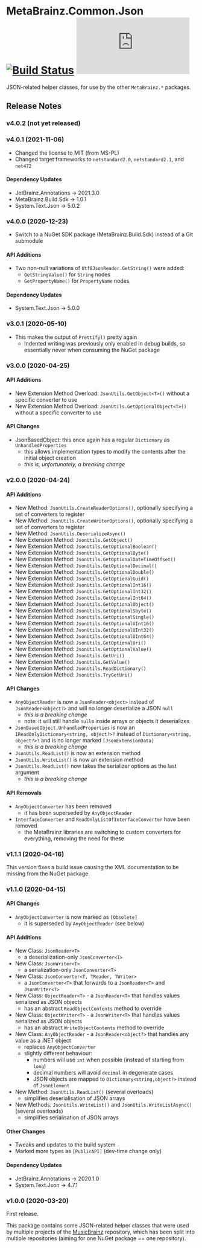 # MetaBrainz.Common.Json [![Build Status](https://img.shields.io/appveyor/build/zastai/metabrainz-common-json)](https://ci.appveyor.com/project/Zastai/metabrainz-common-json) [![NuGet Version](https://img.shields.io/nuget/v/MetaBrainz.Common.Json)](https://www.nuget.org/packages/MetaBrainz.Common.Json)

JSON-related helper classes, for use by the other `MetaBrainz.*` packages.

## Release Notes

### v4.0.2 (not yet released)

### v4.0.1 (2021-11-06)

- Changed the license to MIT (from MS-PL)
- Changed target frameworks to `netstandard2.0`, `netstandard2.1`, and `net472`

#### Dependency Updates

- JetBrainz.Annotations → 2021.3.0
- MetaBrainz.Build.Sdk → 1.0.1
- System.Text.Json → 5.0.2

### v4.0.0 (2020-12-23)

- Switch to a NuGet SDK package (MetaBrainz.Build.Sdk) instead of a Git submodule

#### API Additions

- Two non-null variations of `Utf8JsonReader.GetString()` were added:
  - `GetStringValue()` for `String` nodes
  - `GetPropertyName()` for `PropertyName` nodes

#### Dependency Updates

- System.Text.Json → 5.0.0

### v3.0.1 (2020-05-10)

- This makes the output of `Prettify()` pretty again
  - Indented writing was previously only enabled in debug builds, so essentially never when consuming the NuGet package

### v3.0.0 (2020-04-25)

#### API Additions

- New Extension Method Overload: `JsonUtils.GetObject<T>()` without a specific converter to use
- New Extension Method Overload: `JsonUtils.GetOptionalObject<T>()` without a specific converter to use

#### API Changes

- JsonBasedObject: this once again has a regular `Dictionary` as `UnhandledProperties`
  - this allows implementation types to modify the contents after the initial object creation
  - *this is, unfortunately, a breaking change*

### v2.0.0 (2020-04-24)

#### API Additions

- New Method: `JsonUtils.CreateReaderOptions()`, optionally specifying a set of converters to register
- New Method: `JsonUtils.CreateWriterOptions()`, optionally specifying a set of converters to register
- New Method: `JsonUtils.DeserializeAsync()`
- New Extension Method: `JsonUtils.GetObject()`
- New Extension Method: `JsonUtils.GetOptionalBoolean()`
- New Extension Method: `JsonUtils.GetOptionalByte()`
- New Extension Method: `JsonUtils.GetOptionalDateTimeOffset()`
- New Extension Method: `JsonUtils.GetOptionalDecimal()`
- New Extension Method: `JsonUtils.GetOptionalDouble()`
- New Extension Method: `JsonUtils.GetOptionalGuid()`
- New Extension Method: `JsonUtils.GetOptionalInt16()`
- New Extension Method: `JsonUtils.GetOptionalInt32()`
- New Extension Method: `JsonUtils.GetOptionalInt64()`
- New Extension Method: `JsonUtils.GetOptionalObject()`
- New Extension Method: `JsonUtils.GetOptionalSbyte()`
- New Extension Method: `JsonUtils.GetOptionalSingle()`
- New Extension Method: `JsonUtils.GetOptionalUInt16()`
- New Extension Method: `JsonUtils.GetOptionalUInt32()`
- New Extension Method: `JsonUtils.GetOptionalUInt64()`
- New Extension Method: `JsonUtils.GetOptionalUri()`
- New Extension Method: `JsonUtils.GetOptionalValue()`
- New Extension Method: `JsonUtils.GetUri()`
- New Extension Method: `JsonUtils.GetValue()`
- New Extension Method: `JsonUtils.ReadDictionary()`
- New Extension Method: `JsonUtils.TryGetUri()`

#### API Changes

- `AnyObjectReader` is now a `JsonReader<object>` instead of `JsonReader<object?>` and will no longer deserialize a JSON `null`
  - *this is a breaking change*
  - note: it will still handle `null`s inside arrays or objects it deserializes
- `JsonBasedObject.UnhandledProperties` is now an `IReadOnlyDictionary<string, object?>?` instead of `Dictionary<string, object?>?`
  and is no longer marked `[JsonExtensionData]`
  - *this is a breaking change*
- `JsonUtils.ReadList()` is now an extension method
- `JsonUtils.WriteList()` is now an extension method
- `JsonUtils.ReadList()` now takes the serializer options as the last argument
  - *this is a breaking change*

#### API Removals

- `AnyObjectConverter` has been removed
  - it has been superseded by `AnyObjectReader`
- `InterfaceConverter` and `ReadOnlyListOfInterfaceConverter` have been removed
  - the MetaBrainz libraries are switching to custom converters for everything, removing the need for these

### v1.1.1 (2020-04-16)

This version fixes a build issue causing the XML documentation to be missing from the NuGet package.

### v1.1.0 (2020-04-15)

#### API Changes

- `AnyObjectConverter` is now marked as `[Obsolete]`
  - it is superseded by `AnyObjectReader` (see below)

#### API Additions

- New Class: `JsonReader<T>`
  - a deserialization-only `JsonConverter<T>`
- New Class: `JsonWriter<T>`
  - a serialization-only `JsonConverter<T>`
- New Class: `JsonConverter<T, TReader, TWriter>`
  - a `JsonConverter<T>` that forwards to a `JsonReader<T>` and `JsonWriter<T>`
- New Class: `ObjectReader<T>` - a `JsonReader<T>` that handles values serialized as JSON objects
  - has an abstract `ReadObjectContents` method to override
- New Class: `ObjectWriter<T>` - a `JsonWriter<T>` that handles values serialized as JSON objects
  - has an abstract `WriteObjectContents` method to override
- New Class: `AnyObjectReader` - a `JsonReader<object?>` that handles any value as a .NET object
  - replaces `AnyObjectConverter`
  - slightly different behaviour:
    - numbers will use `int` when possible (instead of starting from `long`)
    - decimal numbers will avoid `decimal` in degenerate cases
    - JSON objects are mapped to `Dictionary<string,object?>` instead of `JsonElement`
- New Method: `JsonUtils.ReadList()` (several overloads)
  - simplifies deserialisation of JSON arrays
- New Methods: `JsonUtils.WriteList()` and `JsonUtils.WriteListAsync()` (several overloads)
  - simplifies serialisation of JSON arrays

#### Other Changes

- Tweaks and updates to the build system
- Marked more types as `[PublicAPI]` (dev-time change only)

#### Dependency Updates

- JetBrainz.Annotations → 2020.1.0
- System.Text.Json → 4.7.1

### v1.0.0 (2020-03-20)

First release.

This package contains some JSON-related helper classes that were used by multiple projects of
the [MusicBrainz](https://github.com/Zastai/MusicBrainz) repository, which has been split into
multiple repositories (aiming for one NuGet package == one repository).
